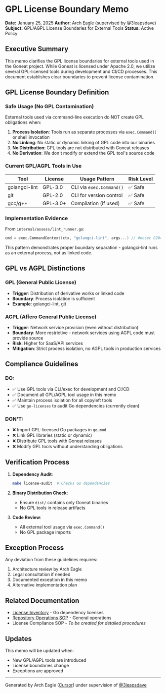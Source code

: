 # GPL License Boundary Memo

**Date:** January 25, 2025
**Author:** Arch Eagle (supervised by @3leapsdave)
**Subject:** GPL/AGPL License Boundaries for External Tools
**Status:** Active Policy

## Executive Summary

This memo clarifies the GPL license boundaries for external tools used in the Goneat project. While Goneat is licensed under Apache 2.0, we utilize several GPL-licensed tools during development and CI/CD processes. This document establishes clear boundaries to prevent license contamination.

## GPL License Boundary Definition

### Safe Usage (No GPL Contamination)

External tools used via command-line execution do NOT create GPL obligations when:

1. **Process Isolation**: Tools run as separate processes via `exec.Command()` or shell invocation
2. **No Linking**: No static or dynamic linking of GPL code into our binaries
3. **No Distribution**: GPL tools are not distributed with Goneat releases
4. **No Derivation**: We don't modify or extend the GPL tool's source code

### Current GPL/AGPL Tools in Use

| Tool          | License  | Usage Pattern            | Risk Level |
| ------------- | -------- | ------------------------ | ---------- |
| golangci-lint | GPL-3.0  | CLI via `exec.Command()` | ✅ Safe    |
| git           | GPL-2.0  | CLI for version control  | ✅ Safe    |
| gcc/g++       | GPL-3.0+ | Compilation (if used)    | ✅ Safe    |

### Implementation Evidence

From `internal/assess/lint_runner.go`:

```go
cmd = exec.CommandContext(ctx, "golangci-lint", args...) // #nosec G204
```

This pattern demonstrates proper boundary separation - golangci-lint runs as an external process, not as linked code.

## GPL vs AGPL Distinctions

### GPL (General Public License)

- **Trigger**: Distribution of derivative works or linked code
- **Boundary**: Process isolation is sufficient
- **Example**: golangci-lint, git

### AGPL (Affero General Public License)

- **Trigger**: Network service provision (even without distribution)
- **Boundary**: More restrictive - network services using AGPL code must provide source
- **Risk**: Higher for SaaS/API services
- **Mitigation**: Strict process isolation, no AGPL tools in production services

## Compliance Guidelines

### DO:

- ✅ Use GPL tools via CLI/exec for development and CI/CD
- ✅ Document all GPL/AGPL tool usage in this memo
- ✅ Maintain process isolation for all copyleft tools
- ✅ Use `go-licenses` to audit Go dependencies (currently clean)

### DON'T:

- ❌ Import GPL-licensed Go packages in `go.mod`
- ❌ Link GPL libraries (static or dynamic)
- ❌ Distribute GPL tools with Goneat releases
- ❌ Modify GPL tools without understanding obligations

## Verification Process

1. **Dependency Audit**:

   ```bash
   make license-audit  # Checks Go dependencies
   ```

2. **Binary Distribution Check**:
   - Ensure `dist/` contains only Goneat binaries
   - No GPL tools in release artifacts

3. **Code Review**:
   - All external tool usage via `exec.Command()`
   - No GPL package imports

## Exception Process

Any deviation from these guidelines requires:

1. Architecture review by Arch Eagle
2. Legal consultation if needed
3. Documented exception in this memo
4. Alternative implementation plan

## Related Documentation

- [License Inventory](../../licenses/inventory.md) - Go dependency licenses
- [Repository Operations SOP](../../sop/repository-operations-sop.md) - General operations
- License Compliance SOP - _To be created for detailed procedures_

## Updates

This memo will be updated when:

- New GPL/AGPL tools are introduced
- License boundaries change
- Exceptions are approved

---

Generated by Arch Eagle ([Cursor](https://cursor.sh/)) under supervision of [@3leapsdave](https://github.com/3leapsdave)
